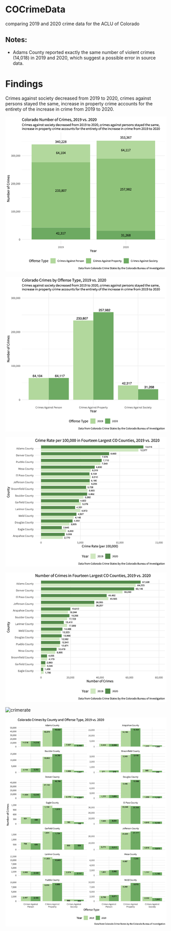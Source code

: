 # COCrimeData
comparing 2019 and 2020 crime data for the ACLU of Colorado

## Notes: 

* Adams County reported exactly the same number of violent crimes (14,018) in 2019 and 2020, which suggest a possible error in source data.


# Findings

Crimes against society decreased from 2019 to 2020, crimes against persons stayed the same, increase in property crime accounts for the entirety of the increase in crime from 2019 to 2020. 


![num](plots/co-numberofcrimes.png)

![num-type](plots/co-numberofcrimes-type.png)

![crimerate](plots/county-crimerate-comp.png)

![crimerate](plots/county-numberofcrimes-comp.png)

![crimerate](plots/county-percentchange-violencecrime.png)

![crimerate](plots/county-type-comp.png)
